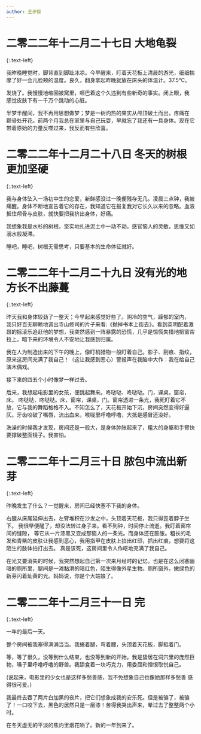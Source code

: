 ```yaml
---
author: 王伊憬
---
```

# **二零二二年十二月二十七日 大地龟裂**
{:.text-left}

我昨晚睡觉时，脚背直到脚趾冰凉。今早醒来，盯着天花板上清晨的游光，细细揣摩了好一会儿脸颊的温度。良久，翻身拿起昨晚就放在床头的体温计。37.5°C。 

发烧了。我慢慢地缩回被窝里，咂巴着这个久违到有些新奇的事实。闭上眼，我 感觉皮肤下有一千万个跳动的心脏。 

半梦半醒间，我不再用思想做梦；梦是一树灼热的果实从颅顶破土而出，疼痛在 颧骨处开花。前两个月我总在家里与自己玩耍，早就忘了我还有一具身体。现在它带着原始的力量反噬过来，我反而有些欣喜。 

# **二零二二年十二月二十八日 冬天的树根更加坚硬**
{:.text-left}

我与身体坠入一场初中生的恋爱，新鲜感没过一晚便残存无几。凌晨三点钟，我被痛醒。身体不断地宣告着它的存在，我知道它在报复我对它长久以来的忽略。血液抵住颅骨与皮肤，就快要把我挤出身体，好痛。 

我想象我是水杉的树根，坚实地扎进泥土中一动不动。感官恼人的灵敏，思维又如溺水般凝滞。 

睡吧，睡吧，树根无需思考，只要基本的生命体征就好。

# **二零二二年十二月二十九日 没有光的地方长不出藤蔓**
{:.text-left}

昨天我和身体较劲了一整天；今早起来感觉好些了。阴冷的空气，躁郁的室内， 我只好百无聊赖地调出寺山修司的片子来看:《抛掉书本上街去》。看到英明配着激昂的摇滚乐追赶他的梦想，我突然感到一阵暴露的恐慌，几乎是惊慌失措地把窗帘拉上。暗下来的环境令人不安地让我感到归属。 

我在人为制造出来的下午的晚上，像盯梢猎物一般盯着自己。影子、刮痕、指纹， 原来这房间充满了我自己！（这让我感到恶心）警报声在我脑中大作：我在给自己演木偶戏。 

接下来的四五个小时像梦一样过去。

后来，我想起电影里的女孩，便跳起舞来。咚哒哒、咚哒哒。门，课桌，窗帘，床。 咚哒哒，咚哒哒。床，窗帘，课桌，门。窗帘透进一条光，我死盯着它不放，它与我的舞蹈格格不入。不知怎么了，天花板开始下沉，房间突然变得好逼仄。牙齿咬破了嘴唇，流出血来，喉咙里呼噜呼噜，大抵是感冒还没好。 

洗澡的时候我才发现，房间还是一般大，是身体肿胀起来了，粗大的身躯和手臂快要撑破整面镜子。我害怕。 

# **二零二二年十二月三十日 脓包中流出新芽**
{:.text-left}

昨晚发生了什么？一觉醒来，房间已经快塞不下我的身体。

右腿从床尾延伸出去，左臂堆积在沙发之中，头顶着天花板，我只得歪着脖子坐下。 我很早便醒了，却没法转过身子来。看不到钟，时间停止流逝。我盯着窗帘间的缝隙， 等它从一片漆黑又变成那恼人的一条光。而身体还在膨胀。粗长的毛发和青紫的皮肤让我感到恶心，我用指甲在皮肤上掐出红印，抓出红痕，想要将这陌生的肢体拍打出去。 真是该死，这房间里令人作呕地充满了我自己。 

在光又要消失的时候，我突然想起自己第一次来月经时的记忆。也是在这么闭塞幽暗的厕所里，腿间是一滩黏滑的暗红色，陌生得像外星生物。厕所窗外，嫩绿色的新芽闪着灿黄的光。妈妈说，你是个大姑娘了。 

# **二零二二年十二月三十一日 完**
{:.text-left}

一年的最后一天。

整个房间被我塞得满满当当。我蜷着腿，弯着腰，头顶着天花板，脚抵着门。

等，等了很久，没等到什么结束，也没等到新的开始。我是蛰居在洞穴里的庞然巨物，嗓子里呼噜呼噜的野兽。我舔食着一块巧克力，用委屈和憎恨取悦自己。 

(说起来，电影里的少女也是这样多愁善感，我不免想象自己也像她那样多愁善 感得很可爱。) 

我最终去吞了两片白加黑的夜片，把它们想象成我的安乐死。但是被骗了，被骗了！一口咬下去，黑色的居然只是一层漆！苦得我哭出声来，晕过去了整整两个小时。 

在冬天虚无的平淡的焦灼里烟花响了。新的一年到来了。
